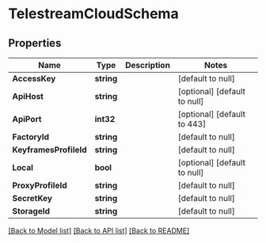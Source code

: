 # TelestreamCloudSchema

## Properties
Name | Type | Description | Notes
------------ | ------------- | ------------- | -------------
**AccessKey** | **string** |  | [default to null]
**ApiHost** | **string** |  | [optional] [default to null]
**ApiPort** | **int32** |  | [optional] [default to 443]
**FactoryId** | **string** |  | [default to null]
**KeyframesProfileId** | **string** |  | [default to null]
**Local** | **bool** |  | [optional] [default to null]
**ProxyProfileId** | **string** |  | [default to null]
**SecretKey** | **string** |  | [default to null]
**StorageId** | **string** |  | [default to null]

[[Back to Model list]](../README.md#documentation-for-models) [[Back to API list]](../README.md#documentation-for-api-endpoints) [[Back to README]](../README.md)


